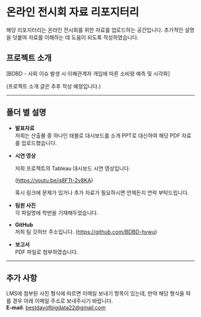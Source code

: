# 온라인 전시회 자료 리포지터리

해당 리포지터리는 온라인 전시회를 위한 자료를 업로드하는 공간입니다. 추가적인 설명을 덧붙여 자료를 이해하는 데 도움이 되도록 작성하였습니다.

## 프로젝트 소개
[BDBD - 사회 이슈 발생 시 이해관계자 개입에 따른 소비량 예측 및 시각화]

(프로젝트 소개 글은 추후 작성 예정입니다.)

---

## 폴더 별 설명

- **발표자료**  
  저희는 산출물 중 하나인 태블로 대시보드를 소개 PPT로 대신하여 해당 PDF 자료를 업로드했습니다.

- **시연 영상**

  저희 프로젝트의 Tableau 대시보드 시연 영상입니다.   

  (https://youtu.be/q8FTt-2v8KA)  

  혹시 링크에 문제가 있거나 추가 자료가 필요하시면 언제든지 연락 부탁드립니다.  

- **팀원 사진**  
  각 파일명에 학번을 기재해두었습니다.

- **GitHub**  
  저희 팀 깃허브 주소입니다. (https://github.com/BDBD-hywu)

- **보고서**  
  PDF 파일로 첨부하였습니다.

---

## 추가 사항
LMS에 첨부된 사진 형식에 따르면 이메일 보내기 항목이 있는데, 만약 해당 형식을 따를 경우 아래 이메일 주소로 보내주시기 바랍니다.  
**E-mail**: bestdayofbigdata22@gmail.com
